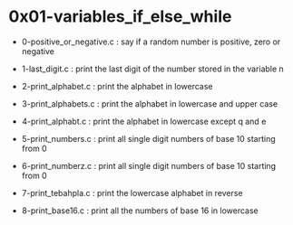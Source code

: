 # 0x01-variables_if_else_while

* 0-positive_or_negative.c : say if a random number is positive, zero or negative

* 1-last_digit.c : print the last digit of the number stored in the variable n

* 2-print_alphabet.c : print the alphabet in lowercase

* 3-print_alphabets.c : print the alphabet in lowercase and upper case

* 4-print_alphabt.c : print the alphabet in lowercase except q and e

* 5-print_numbers.c : print all single digit numbers of base 10 starting from 0

* 6-print_numberz.c : print all single digit numbers of base 10 starting from 0

* 7-print_tebahpla.c : print the lowercase alphabet in reverse

* 8-print_base16.c : print all the numbers of base 16 in lowercase

